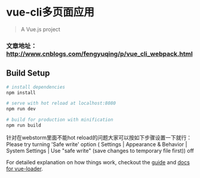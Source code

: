 # vue-cli多页面应用
> A Vue.js project

### 文章地址：http://www.cnblogs.com/fengyuqing/p/vue_cli_webpack.html

## Build Setup

``` bash
# install dependencies
npm install

# serve with hot reload at localhost:8080
npm run dev

# build for production with minification
npm run build
```
针对在webstorm里面不能hot reload的问题大家可以按如下步骤设置一下就行：<br>
Please try turning 'Safe write' option ( Settings | Appearance & Behavior | System Settings | Use "safe write" (save changes to temporary file first)) off

For detailed explanation on how things work, checkout the [guide](http://vuejs-templates.github.io/webpack/) and [docs for vue-loader](http://vuejs.github.io/vue-loader).
